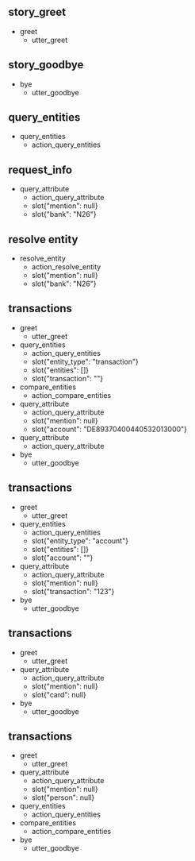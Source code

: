## story_greet
* greet
  - utter_greet
 
## story_goodbye
* bye
  - utter_goodbye

## query_entities
* query_entities
  - action_query_entities

## request_info
* query_attribute
  - action_query_attribute
  - slot{"mention": null}
  - slot{"bank": "N26"}

## resolve entity
* resolve_entity
  - action_resolve_entity
  - slot{"mention": null}
  - slot{"bank": "N26"}

## transactions
* greet
  - utter_greet
* query_entities
  - action_query_entities
  - slot{"entity_type": "transaction"}
  - slot{"entities": []}
  - slot{"transaction": ""}
* compare_entities
  - action_compare_entities
* query_attribute
  - action_query_attribute
  - slot{"mention": null}
  - slot{"account": "DE89370400440532013000"}
* query_attribute
  - action_query_attribute
* bye
  - utter_goodbye

## transactions
* greet
  - utter_greet
* query_entities
  - action_query_entities
  - slot{"entity_type": "account"}
  - slot{"entities": []}
  - slot{"account": ""}
* query_attribute
  - action_query_attribute
  - slot{"mention": null}
  - slot{"transaction": "123"}
* bye
  - utter_goodbye

## transactions
* greet
  - utter_greet
* query_attribute
  - action_query_attribute
  - slot{"mention": null}
  - slot{"card": null}
* bye
  - utter_goodbye

## transactions
* greet
  - utter_greet
* query_attribute
  - action_query_attribute
  - slot{"mention": null}
  - slot{"person": null}
* query_entities
  - action_query_entities
* compare_entities
  - action_compare_entities
* bye
  - utter_goodbye
